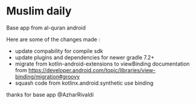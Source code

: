 # Muslim daily

Base app from al-quran android

Here are some of the changes made :
- update compability for compile sdk
- update plugins and dependencies for newer gradle 7.2+
- migrate from kotlin-android-extensions to viewBinding 
documentation from https://developer.android.com/topic/libraries/view-binding/migration#groovy
- squash code from kotlinx.android.synthetic use binding

thanks for base app @AzharRivaldi